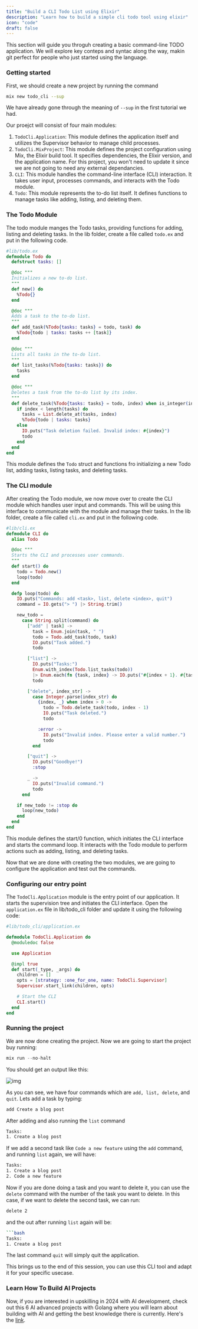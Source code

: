 ```yaml
---
title: "Build a CLI Todo List using Elixir"
description: "Learn how to build a simple cli todo tool using elixir"
icon: "code"
draft: false
---
```


This section will guide you throguh creating a basic command-line TODO application. We will explore key conteps and syntac along the way, makin git perfect for people who just started using the language.

### Getting started

First, we should create a new project by running the command

```bash
mix new todo_cli --sup
```

We have already gone through the meaning of `--sup` in the first tutorial we had.

Our proejct will consist of four main modules:

1. `TodoCli.Application`: This module defines the application itself and utilizes the Supervisor behavior to manage child processes.
2. `TodoCli.MixProject`: This module defines the project configuration using Mix, the Elixir build tool. It specifies dependencies, the Elixir version, and the application name. For this project, you won't need to update it since we are not going to need any external dependancies.
3. `CLI`: This module handles the command-line interface (CLI) interaction. It takes user input, processes commands, and interacts with the Todo module.
4. `Todo`: This module represents the to-do list itself. It defines functions to manage tasks like adding, listing, and deleting them.

### The Todo Module

The todo module manges the Todo tasks, providing functions for adding, listing and deleting tasks. In the lib folder, create a file called `todo.ex` and put in the following code.

```elixir
#lib/todo.ex
defmodule Todo do
  defstruct tasks: []

  @doc """
  Initializes a new to-do list.
  """
  def new() do
    %Todo{}
  end

  @doc """
  Adds a task to the to-do list.
  """
  def add_task(%Todo{tasks: tasks} = todo, task) do
    %Todo{todo | tasks: tasks ++ [task]}
  end

  @doc """
  Lists all tasks in the to-do list.
  """
  def list_tasks(%Todo{tasks: tasks}) do
    tasks
  end

  @doc """
  Deletes a task from the to-do list by its index.
  """
  def delete_task(%Todo{tasks: tasks} = todo, index) when is_integer(index) and index >= 0 do
    if index < length(tasks) do
      tasks = List.delete_at(tasks, index)
      %Todo{todo | tasks: tasks}
    else
      IO.puts("Task deletion failed. Invalid index: #{index}")
      todo
    end
  end
end

```

This module defines the `Todo` struct and functions fro initializing a new Todo list, adding tasks, listing tasks, and deleting tasks.

### The CLI module

After creating the Todo module, we now move over to create the CLI module which handles user input and commands. This will be using this interface to communicate with the module and manage their tasks. In the lib folder, create a file called `cli.ex` and put in the following code.

```elixir
#lib/cli.ex
defmodule CLI do
  alias Todo

  @doc """
  Starts the CLI and processes user commands.
  """
  def start() do
    todo = Todo.new()
    loop(todo)
  end

  defp loop(todo) do
    IO.puts("Commands: add <task>, list, delete <index>, quit")
    command = IO.gets("> ") |> String.trim()

    new_todo =
      case String.split(command) do
        ["add" | task] ->
          task = Enum.join(task, " ")
          todo = Todo.add_task(todo, task)
          IO.puts("Task added.")
          todo

        ["list"] ->
          IO.puts("Tasks:")
          Enum.with_index(Todo.list_tasks(todo))
          |> Enum.each(fn {task, index} -> IO.puts("#{index + 1}. #{task}") end)
          todo

        ["delete", index_str] ->
          case Integer.parse(index_str) do
            {index, _} when index > 0 ->
              todo = Todo.delete_task(todo, index - 1)
              IO.puts("Task deleted.")
              todo

            :error ->
              IO.puts("Invalid index. Please enter a valid number.")
              todo
          end

        ["quit"] ->
          IO.puts("Goodbye!")
          :stop

        _ ->
          IO.puts("Invalid command.")
          todo
      end

    if new_todo != :stop do
      loop(new_todo)
    end
  end
end

```

This module defines the start/0 function, which initiates the CLI interface and starts the command loop. It interacts with the Todo module to perform actions such as adding, listing, and deleting tasks.

Now that we are done with creating the two modules, we are going to configure the application and test out the commands.

### Configuring our entry point

The `TodoCli.Application` module is the entry point of our application. It starts the supervision tree and initiates the CLI interface. Open the `application.ex` file in lib/todo_cli folder and update it using the following code:

```elixir
#lib/todo_cli/application.ex

defmodule TodoCli.Application do
  @moduledoc false

  use Application

  @impl true
  def start(_type, _args) do
    children = []
    opts = [strategy: :one_for_one, name: TodoCli.Supervisor]
    Supervisor.start_link(children, opts)

    # Start the CLI
    CLI.start()
  end
end
```

### Running the project

We are now done creating the project. Now we are going to start the project buy running:

```elixir
mix run --no-halt
```

You should get an output like this:

![img](https://i.imgur.com/mHMmII0.png)

As you can see, we have four commands which are `add, list, delete`, and `quit`. Lets add a task by typing:

```bash
add Create a blog post
```

After adding and also running the `list` command

```bash
Tasks:
1. Create a blog post
```

If we add a second task like `Code a new feature` using the `add` command, and running `list` again, we will have:

```bash
Tasks:
1. Create a blog post
2. Code a new feature
```

Now if you are done doing a task and you want to delete it, you can use the `delete` command with the number of the task you want to delete. In this case, if we want to delete the second task, we can run:

```bash
delete 2
```

and the out after running `list` again will be:

````bash
```bash
Tasks:
1. Create a blog post
````

The last command `quit` will simply quit the application.

This brings us to the end of this session, you can use this CLI tool and adapt it for your specific usecase.

### Learn How To Build AI Projects

Now, if you are interested in upskilling in 2024 with AI development, check out this 6 AI advanced projects with Golang where you will learn about building with AI and getting the best knowledge there is currently. Here's the [link](https://akhilsharmatech.gumroad.com/l/zgxqq).
